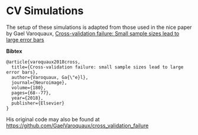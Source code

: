 # CV Simulations #

The setup of these simulations is adapted from those used in the nice paper by Gael Varoquaux,
[Cross-validation failure: Small sample sizes lead to large error bars](https://www.sciencedirect.com/science/article/pii/S1053811917305311)

**Bibtex**

```
@article{varoquaux2018cross,
  title={Cross-validation failure: small sample sizes lead to large error bars},
  author={Varoquaux, Ga{\"e}l},
  journal={Neuroimage},
  volume={180},
  pages={68--77},
  year={2018},
  publisher={Elsevier}
}
```

His original code may also be found at https://github.com/GaelVaroquaux/cross_validation_failure
